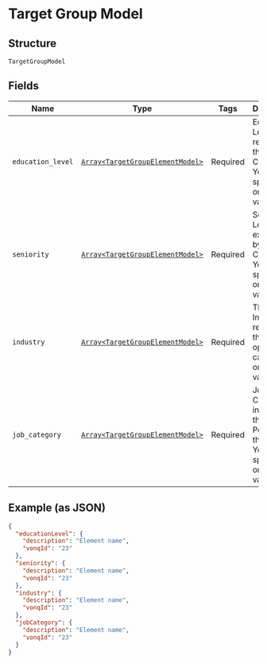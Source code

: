 
# Target Group Model

## Structure

`TargetGroupModel`

## Fields

| Name | Type | Tags | Description |
|  --- | --- | --- | --- |
| `education_level` | [`Array<TargetGroupElementModel>`](../../doc/models/target-group-element-model.md) | Required | Education Level required by the Candidate. You can specify only one value. |
| `seniority` | [`Array<TargetGroupElementModel>`](../../doc/models/target-group-element-model.md) | Required | Seniority Level expected by the Candidate. You can specify only one value. |
| `industry` | [`Array<TargetGroupElementModel>`](../../doc/models/target-group-element-model.md) | Required | The Industry related to the Position open. You can specify only one value. |
| `job_category` | [`Array<TargetGroupElementModel>`](../../doc/models/target-group-element-model.md) | Required | Job Category indicates the type of Position that's open. You can specify only one value. |

## Example (as JSON)

```json
{
  "educationLevel": {
    "description": "Element name",
    "vonqId": "23"
  },
  "seniority": {
    "description": "Element name",
    "vonqId": "23"
  },
  "industry": {
    "description": "Element name",
    "vonqId": "23"
  },
  "jobCategory": {
    "description": "Element name",
    "vonqId": "23"
  }
}
```

